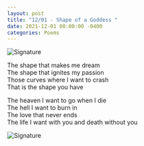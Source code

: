 ```yaml
---
layout: post
title: "12/01 - Shape of a Goddess "
date: 2021-12-01 00:00:00 -0400
categories: Poems
---
```


![Signature](https://images2.imgbox.com/eb/76/zoxxQA55_o.png)<br>

The shape that makes me dream <br>
The shape that ignites my passion <br>
Those curves where I want to crash <br>
That is the shape you have <br>

The heaven I want to go when I die <br>
The hell I want to burn in <br>
The love that never ends <br>
The life I want with you and death without you <br>

![Signature](https://robertalberto.com/ttdlmr.png)


